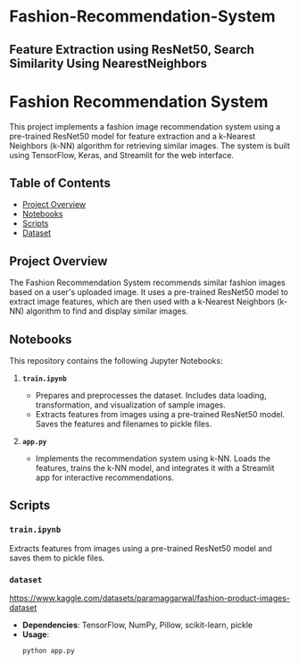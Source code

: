 # Fashion-Recommendation-System
## Feature Extraction using ResNet50, Search Similarity Using NearestNeighbors
# Fashion Recommendation System

This project implements a fashion image recommendation system using a pre-trained ResNet50 model for feature extraction and a k-Nearest Neighbors (k-NN) algorithm for retrieving similar images. The system is built using TensorFlow, Keras, and Streamlit for the web interface.

## Table of Contents
- [Project Overview](#project-overview)
- [Notebooks](#notebooks)
- [Scripts](#scripts)
- [Dataset](#dataset)


## Project Overview

The Fashion Recommendation System recommends similar fashion images based on a user's uploaded image. It uses a pre-trained ResNet50 model to extract image features, which are then used with a k-Nearest Neighbors (k-NN) algorithm to find and display similar images.

## Notebooks

This repository contains the following Jupyter Notebooks:

1. **`train.ipynb`**
   - Prepares and preprocesses the dataset. Includes data loading, transformation, and visualization of sample images.
   - Extracts features from images using a pre-trained ResNet50 model. Saves the features and filenames to pickle files.

2. **`app.py`**
   - Implements the recommendation system using k-NN. Loads the features, trains the k-NN model, and integrates it with a Streamlit app for interactive recommendations.

## Scripts

### `train.ipynb`

Extracts features from images using a pre-trained ResNet50 model and saves them to pickle files.

### `dataset`
https://www.kaggle.com/datasets/paramaggarwal/fashion-product-images-dataset

- **Dependencies**: TensorFlow, NumPy, Pillow, scikit-learn, pickle
- **Usage**: 
  ```bash
  python app.py
